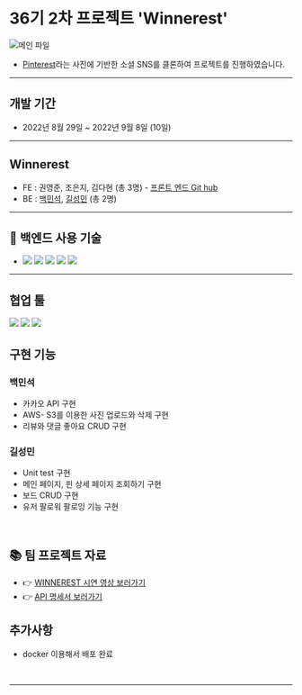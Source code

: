 # 36기 2차 프로젝트 'Winnerest'



 ![메인 파일](https://img1.daumcdn.net/thumb/R1280x0/?scode=mtistory2&fname=https%3A%2F%2Fblog.kakaocdn.net%2Fdn%2F9Cp4b%2FbtrLMzIWjfm%2FQfmklxGjs9MGLKSHHmx0eK%2Fimg.png)
 
 
- [Pinterest](https://www.pinterest.co.kr/)라는 사진에 기반한 소셜 SNS를 클론하여 프로젝트를 진행하였습니다. 

<hr/>

## 개발 기간
- 2022년 8월 29일 ~ 2022년 9월 8일 (10일)

<hr/>

## Winnerest
- FE : 권영준, 조은지, 김다현 (총 3명) - [프론트 엔드 Git hub](https://github.com/wecode-bootcamp-korea/36-2nd-Winnerest-frontend)
- BE : [백민석](https://github.com/sk8ilar), [길성민](https://github.com/Seongmin-Gil) (총 2명)

<hr/>

## &#127919; 백엔드 사용 기술 
- <img src="https://img.shields.io/badge/Node.js-339933?style=for-the-badge&logo=Node.js&logoColor=white"> <img src="https://img.shields.io/badge/Mysql 8.0-4479A1?style=for-the-badge&logo=Mysql&logoColor=white"> <img src="https://img.shields.io/badge/express-000000?style=for-the-badge&logo=express&logoColor=white">
 <img src="https://img.shields.io/badge/Nodemon-76D04B?style=for-the-badge&logo=Nodemon&logoColor=white"> <img src="https://img.shields.io/badge/jsonwebtokens-000000?style=for-the-badge&logo=jsonwebtokens&logoColor=white">

<hr/>

 ## 협업 툴
 <img src="https://img.shields.io/badge/Notion-1c1c1c?style=flat-square&logo=Notion&logoColor=white"/> <img src="https://img.shields.io/badge/Slack-553830?style=flat-square&logo=Slack&logoColor=white"/>
 <img src="https://img.shields.io/badge/Trello-%23026AA7.svg?style=flat-square&logo=Trello&logoColor=white">

 
## 구현 기능 
 ### 백민석 
 - 카카오 API 구현 
 - AWS- S3를 이용한 사진 업로드와 삭제 구현 
 - 리뷰와 댓글 좋아요 CRUD 구현

 ### 길성민 
 - Unit test 구현 
 - 메인 페이지, 핀 상세 페이지 조회하기 구현
 - 보드 CRUD 구현 
 - 유저 팔로워 팔로잉 기능 구현 

<br/>

## &#128218; 팀 프로젝트 자료

 - &#128073; [WINNEREST 시연 영상 보러가기](https://www.youtube.com/watch?v=ylfITz5h1ps)
 - &#128073; [API 명세서 보러가기](https://docs.google.com/spreadsheets/d/1jLSj36m0BL2PonqRvVI3LOHWBiAV-856DLTmXqWqwT0/edit#gid=0)

## 추가사항
- docker 이용해서 배포 완료
<br/>


---
